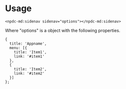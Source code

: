 # Usage

    <npdc-md:sidenav sidenav="options"></npdc-md:sidenav>

Where "options" is a object with the following properties.

    {
      title: 'Appname',
      menu: [{
        title: 'Item1',
        link: '#item1'
      },
      {
        title: 'Item2',
        link: '#item2'
      }]
    };
